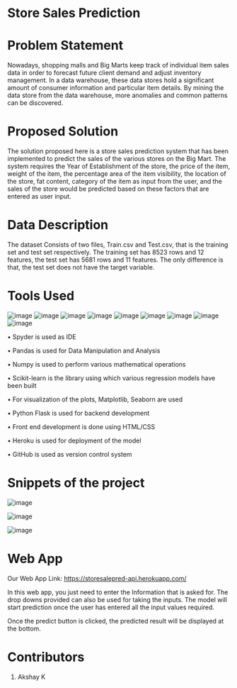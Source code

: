# Store Sales Prediction


# Problem Statement
Nowadays, shopping malls and Big Marts keep track of individual item sales data in order to forecast future client demand and adjust inventory management. In a data warehouse, these data stores hold a significant amount of consumer information and particular item details. By mining the data store from the data warehouse, more anomalies and common patterns can be discovered.


# Proposed Solution
The solution proposed here is a store sales prediction system that has been implemented to predict the sales of the various stores on the Big Mart. The system requires the Year of Establishment of the store, the price of the item, weight of the item, the percentage area of the item visibility, the location of the store, fat content, category of the item as input from the user, and the sales of the store would be predicted based on these factors that are entered as user input.


# Data Description
The dataset Consists of two files, Train.csv and Test.csv, that is the training set and test set respectively. The training set has 8523 rows and 12 features, the test set has 5681 rows and 11 features. The only difference is that, the test set does not have the target variable.


# Tools Used
![image](https://user-images.githubusercontent.com/35571319/138539395-fcb169a7-fc5d-435e-8c17-3af5c1392774.png)
![image](https://user-images.githubusercontent.com/35571319/138539417-193bea60-dc5c-48ac-80a4-247fecefcb33.png)
![image](https://user-images.githubusercontent.com/35571319/138539422-dba2ca3d-5619-4186-93cc-14985b1c0882.png)
![image](https://user-images.githubusercontent.com/35571319/138539431-bde12e3c-0fd9-4946-b3a3-3206fc6ffee5.png)
![image](https://user-images.githubusercontent.com/35571319/138539441-f9afdb18-a94d-4422-ac92-9758619b3911.png)
![image](https://user-images.githubusercontent.com/35571319/138539447-13e7cd63-4a46-4969-b309-b0a7b389d1ca.png)
![image](https://user-images.githubusercontent.com/35571319/138539455-6e465776-15ed-4ff5-9137-205f3279ad05.png)
![image](https://user-images.githubusercontent.com/35571319/138539463-cfee9b75-dda3-43fd-9e6a-4d5e95eea0a4.png)
![image](https://user-images.githubusercontent.com/35571319/138539465-d847e643-24ee-474e-a119-4840badace53.png)


•	Spyder is used as IDE

•	Pandas is used for Data Manipulation and Analysis

•	Numpy is used to perform various mathematical operations

•	Scikit-learn is the library using which various regression models have been built

•	For visualization of the plots, Matplotlib, Seaborn are used

•	Python Flask is used for backend development

•	Front end development is done using HTML/CSS

•	Heroku is used for deployment of the model

•	GitHub is used as version control system

# Snippets of the project
![image](https://user-images.githubusercontent.com/35571319/138544770-4e321c1a-c365-4f73-b9f5-817e10eb95ea.png)

![image](https://user-images.githubusercontent.com/35571319/138544811-312dffdc-2025-45ba-8b3e-59dcabc296ad.png)

![image](https://user-images.githubusercontent.com/35571319/138544823-7b488e74-6c99-4d74-a18e-541504ef0ebd.png)



# Web App
Our Web App Link: https://storesalepred-api.herokuapp.com/

In this web app, you just need to enter the Information that is asked for. The drop downs provided can also be used for taking the inputs. The model will start prediction once the user has entered all the input values required.

Once the predict button is clicked, the predicted result will be displayed at the bottom.

# Contributors
1. Akshay K
